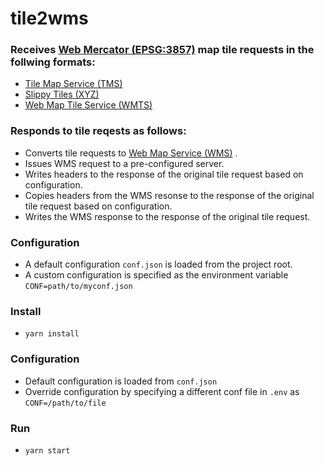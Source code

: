 # tile2wms
### Receives [Web Mercator (EPSG:3857)](https://epsg.io/3857) map tile requests in the follwing formats:
  * [Tile Map Service (TMS)](https://wiki.osgeo.org/wiki/Tile_Map_Service_Specification)
  * [Slippy Tiles (XYZ)](https://en.wikipedia.org/wiki/Tiled_web_map) 
  * [Web Map Tile Service (WMTS)](https://www.opengeospatial.org/standards/wmts) 

### Responds to tile reqests as follows:
  * Converts tile requests to [Web Map Service (WMS)](https://www.opengeospatial.org/standards/wms) .
  * Issues WMS request to a pre-configured server.  
  * Writes headers to the response of the original tile request based on configuration.
  * Copies headers from the WMS resonse to the response of the original tile request based on configuration.
  * Writes the WMS response to the response of the original tile request.

### Configuration
  * A default configuration `conf.json` is loaded from the project root.
  * A custom configuration is specified as the environment variable `CONF=path/to/myconf.json`

### Install
* `yarn install`

### Configuration
* Default configuration is loaded from `conf.json`
* Override configuration by specifying a different conf file in `.env` as `CONF=/path/to/file`

### Run 
* `yarn start`
